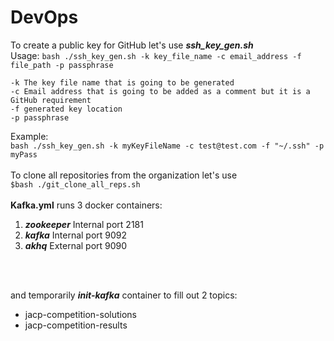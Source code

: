 # DevOps

To create a public key for GitHub let's use ***ssh_key_gen.sh***<br>
Usage: `bash ./ssh_key_gen.sh -k key_file_name -c email_address -f file_path -p passphrase`

	-k The key file name that is going to be generated
	-c Email address that is going to be added as a comment but it is a GitHub requirement
	-f generated key location
	-p passphrase

Example:<br>
`bash ./ssh_key_gen.sh -k myKeyFileName -c test@test.com -f "~/.ssh" -p myPass`
<br>
<br>
To clone all repositories from the organization let's use<br>
`$bash ./git_clone_all_reps.sh`
<br>
<br>
**Kafka.yml** runs 3 docker containers:
1. ***zookeeper*** Internal port 2181
2. ***kafka*** Internal port 9092
3. ***akhq*** External port 9090
<br>
<br>

and temporarily ***init-kafka*** container to fill out 2 topics:
- jacp-competition-solutions
- jacp-competition-results
<br>

